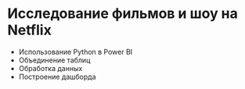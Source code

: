 # Исследование фильмов и шоу на Netflix

- Использование Python в Power BI
- Объединение таблиц
- Обработка данных
- Построение дашборда
